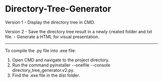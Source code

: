 # Directory-Tree-Generator

Version 1 - Display the directory tree in CMD.

Version 2 - Save the directory tree result in a newly created folder and txt file.
          - Generate a HTML for visual presentation.

------------------------------------------------

To compile the .py file into .exe file:

1. Open CMD and navigate to the project directory.
2. Run the command pyinstaller --onefile --console directory_tree_generator.v2.py.
3. Find the .exe file in the dist folder.
